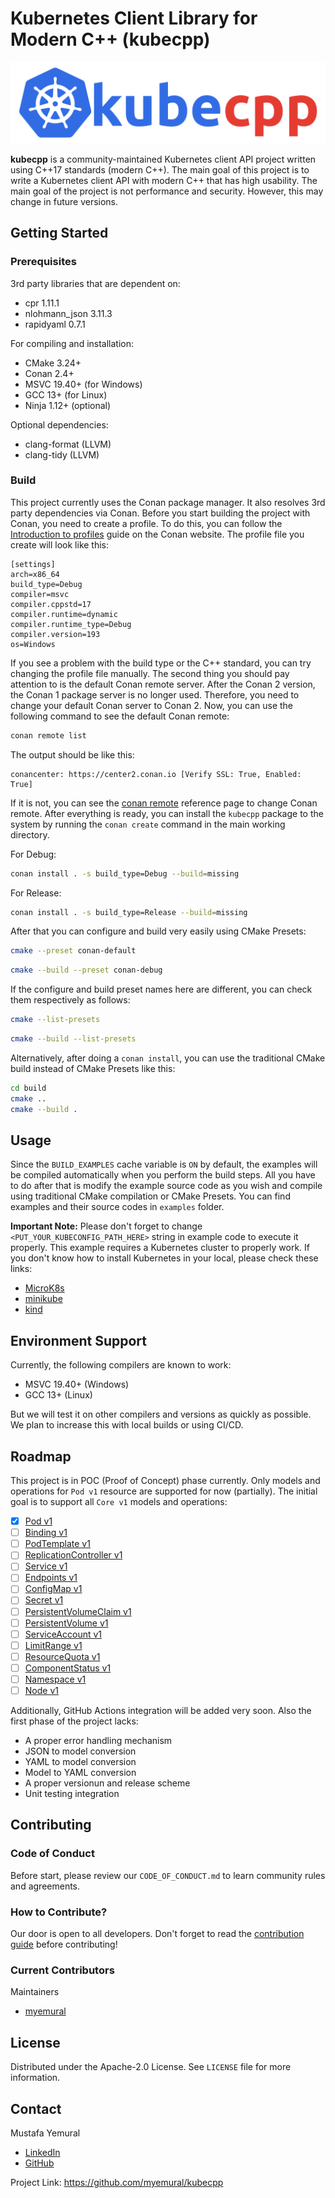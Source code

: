# Kubernetes Client Library for Modern C++ (kubecpp)

![](/docs/images/kubecpp_logo.png?raw=true)

**kubecpp** is a community-maintained Kubernetes client API project written using C++17 standards (modern C++). The main goal of this project is to write a Kubernetes client API with modern C++ that has high usability. The main goal of the project is not performance and security. However, this may change in future versions.

## Getting Started

### Prerequisites

3rd party libraries that are dependent on:
- cpr 1.11.1
- nlohmann_json 3.11.3
- rapidyaml 0.7.1

For compiling and installation:
- CMake 3.24+
- Conan 2.4+
- MSVC 19.40+ (for Windows)
- GCC 13+ (for Linux)
- Ninja 1.12+ (optional)

Optional dependencies:
- clang-format (LLVM)
- clang-tidy (LLVM)

### Build

This project currently uses the Conan package manager. It also resolves 3rd party dependencies via Conan. Before you start building the project with Conan, you need to create a profile. To do this, you can follow the [Introduction to profiles](https://docs.conan.io/2/reference/config_files/profiles.html) guide on the Conan website. The profile file you create will look like this:

```
[settings]
arch=x86_64
build_type=Debug
compiler=msvc
compiler.cppstd=17
compiler.runtime=dynamic
compiler.runtime_type=Debug
compiler.version=193
os=Windows
```

If you see a problem with the build type or the C++ standard, you can try changing the profile file manually. The second thing you should pay attention to is the default Conan remote server. After the Conan 2 version, the Conan 1 package server is no longer used. Therefore, you need to change your default Conan server to Conan 2. Now, you can use the following command to see the default Conan remote:

```bash
conan remote list
```

The output should be like this:

```
conancenter: https://center2.conan.io [Verify SSL: True, Enabled: True]
```

If it is not, you can see the [conan remote](https://docs.conan.io/1/reference/commands/misc/remote.html) reference page to change Conan remote. After everything is ready, you can install the `kubecpp` package to the system by running the `conan create` command in the main working directory.

For Debug:

```bash
conan install . -s build_type=Debug --build=missing
```

For Release:

```bash
conan install . -s build_type=Release --build=missing
```

After that you can configure and build very easily using CMake Presets:

```bash
cmake --preset conan-default
```

```bash
cmake --build --preset conan-debug
```

If the configure and build preset names here are different, you can check them respectively as follows:

```bash
cmake --list-presets
```

```bash
cmake --build --list-presets
```

Alternatively, after doing a `conan install`, you can use the traditional CMake build instead of CMake Presets like this:

```bash
cd build
cmake ..
cmake --build .
```

## Usage

Since the `BUILD_EXAMPLES` cache variable is `ON` by default, the examples will be compiled automatically when you perform the build steps. All you have to do after that is modify the example source code as you wish and compile using traditional CMake compilation or CMake Presets. You can find examples and their source codes in `examples` folder.

**Important Note:** Please don't forget to change `<PUT_YOUR_KUBECONFIG_PATH_HERE>` string in example code to execute it properly. This example requires a Kubernetes cluster to properly work. If you don't know how to install Kubernetes in your local, please check these links:

- [MicroK8s](https://microk8s.io/#install-microk8s)
- [minikube](https://minikube.sigs.k8s.io/docs/start/?arch=%2Fwindows%2Fx86-64%2Fstable%2F.exe+download)
- [kind](https://kind.sigs.k8s.io/docs/user/quick-start/)

## Environment Support

Currently, the following compilers are known to work:

- MSVC 19.40+ (Windows)
- GCC 13+ (Linux) 

But we will test it on other compilers and versions as quickly as possible. We plan to increase this with local builds or using CI/CD.

## Roadmap

This project is in POC (Proof of Concept) phase currently. Only models and operations for `Pod v1` resource are supported for now (partially). The initial goal is to support all `Core v1` models and operations:

- [x] [Pod v1](https://kubernetes.io/docs/reference/kubernetes-api/workload-resources/pod-v1/)
- [ ] [Binding v1](https://kubernetes.io/docs/reference/kubernetes-api/workload-resources/binding-v1/)
- [ ] [PodTemplate v1](https://kubernetes.io/docs/reference/kubernetes-api/workload-resources/pod-template-v1/)
- [ ] [ReplicationController v1](https://kubernetes.io/docs/reference/kubernetes-api/workload-resources/replication-controller-v1/)
- [ ] [Service v1](https://kubernetes.io/docs/reference/kubernetes-api/service-resources/service-v1/)
- [ ] [Endpoints v1](https://kubernetes.io/docs/reference/kubernetes-api/service-resources/endpoints-v1/)
- [ ] [ConfigMap v1](https://kubernetes.io/docs/reference/kubernetes-api/config-and-storage-resources/config-map-v1/)
- [ ] [Secret v1](https://kubernetes.io/docs/reference/kubernetes-api/config-and-storage-resources/secret-v1/)
- [ ] [PersistentVolumeClaim v1](https://kubernetes.io/docs/reference/kubernetes-api/config-and-storage-resources/persistent-volume-claim-v1/)
- [ ] [PersistentVolume v1](https://kubernetes.io/docs/reference/kubernetes-api/config-and-storage-resources/persistent-volume-v1/)
- [ ] [ServiceAccount v1](https://kubernetes.io/docs/reference/kubernetes-api/authentication-resources/service-account-v1/)
- [ ] [LimitRange v1](https://kubernetes.io/docs/reference/kubernetes-api/policy-resources/limit-range-v1/)
- [ ] [ResourceQuota v1](https://kubernetes.io/docs/reference/kubernetes-api/policy-resources/resource-quota-v1/)
- [ ] [ComponentStatus v1](https://kubernetes.io/docs/reference/kubernetes-api/cluster-resources/component-status-v1/)
- [ ] [Namespace v1](https://kubernetes.io/docs/reference/kubernetes-api/cluster-resources/namespace-v1/)
- [ ] [Node v1](https://kubernetes.io/docs/reference/kubernetes-api/cluster-resources/node-v1/)

Additionally, GitHub Actions integration will be added very soon. Also the first phase of the project lacks:
- A proper error handling mechanism
- JSON to model conversion
- YAML to model conversion
- Model to YAML conversion
- A proper versionun and release scheme
- Unit testing integration

## Contributing

### Code of Conduct

Before start, please review our `CODE_OF_CONDUCT.md` to learn community rules and agreements.

### How to Contribute?

Our door is open to all developers. Don't forget to read the [contribution guide](/CONTRIBUTING.md) before contributing!

### Current Contributors

Maintainers
- [myemural](https://github.com/myemural)

## License

Distributed under the Apache-2.0 License. See `LICENSE` file for more information.

## Contact

Mustafa Yemural
- [LinkedIn](https://www.linkedin.com/in/mustafa-yemural/)
- [GitHub](https://github.com/myemural)

Project Link: https://github.com/myemural/kubecpp